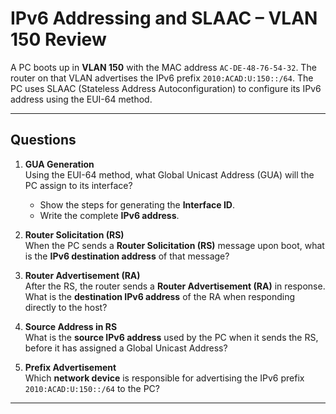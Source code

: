 # IPv6 Addressing and SLAAC – VLAN 150 Review

A PC boots up in **VLAN 150** with the MAC address `AC-DE-48-76-54-32`. The router on that VLAN advertises the IPv6 prefix `2010:ACAD:U:150::/64`. The PC uses SLAAC (Stateless Address Autoconfiguration) to configure its IPv6 address using the EUI-64 method.

---

## Questions

1. **GUA Generation**  
   Using the EUI-64 method, what Global Unicast Address (GUA) will the PC assign to its interface?  
   - Show the steps for generating the **Interface ID**.  
   - Write the complete **IPv6 address**.

2. **Router Solicitation (RS)**  
   When the PC sends a **Router Solicitation (RS)** message upon boot, what is the **IPv6 destination address** of that message?

3. **Router Advertisement (RA)**  
   After the RS, the router sends a **Router Advertisement (RA)** in response. What is the **destination IPv6 address** of the RA when responding directly to the host?

4. **Source Address in RS**  
   What is the **source IPv6 address** used by the PC when it sends the RS, before it has assigned a Global Unicast Address?

5. **Prefix Advertisement**  
   Which **network device** is responsible for advertising the IPv6 prefix `2010:ACAD:U:150::/64` to the PC?

---
